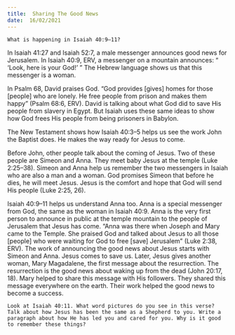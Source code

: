 ```yaml
---
title:  Sharing The Good News 
date:  16/02/2021
---
```


`What is happening in Isaiah 40:9–11?`

In Isaiah 41:27 and Isaiah 52:7, a male messenger announces good news for Jerusalem. In Isaiah 40:9, ERV, a messenger on a mountain announces: “ ‘Look, here is your God!’ ” The Hebrew language shows us that this messenger is a woman.

In Psalm 68, David praises God. “God provides [gives] homes for those [people] who are lonely. He free people from prison and makes them happy” (Psalm 68:6, ERV). David is talking about what God did to save His people from slavery in Egypt. But Isaiah uses these same ideas to show how God frees His people from being prisoners in Babylon.

The New Testament shows how Isaiah 40:3–5 helps us see the work John the Baptist does. He makes the way ready for Jesus to come.

Before John, other people talk about the coming of Jesus. Two of these people are Simeon and Anna. They meet baby Jesus at the temple (Luke 2:25–38). Simeon and Anna help us remember the two messengers in Isaiah who are also a man and a woman. God promises Simeon that before he dies, he will meet Jesus. Jesus is the comfort and hope that God will send His people (Luke 2:25, 26).

Isaiah 40:9–11 helps us understand Anna too. Anna is a special messenger from God, the same as the woman in Isaiah 40:9. Anna is the very first person to announce in public at the temple mountain to the people of Jerusalem that Jesus has come. “Anna was there when Joseph and Mary came to the Temple. She praised God and talked about Jesus to all those [people] who were waiting for God to free [save] Jerusalem” (Luke 2:38, ERV). The work of announcing the good news about Jesus starts with Simeon and Anna. Jesus comes to save us. Later, Jesus gives another woman, Mary Magadalene, the first message about the resurrection. The resurrection is the good news about waking up from the dead (John 20:17, 18). Mary helped to share this message with His followers. They shared this message everywhere on the earth. Their work helped the good news to become a success.

`Look at Isaiah 40:11. What word pictures do you see in this verse? Talk about how Jesus has been the same as a Shepherd to you. Write a paragraph about how He has led you and cared for you. Why is it good to remember these things?`